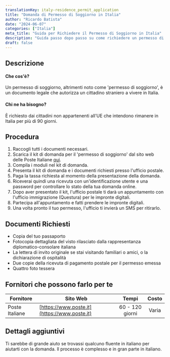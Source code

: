 ```yaml
---
translationKey: italy-residence_permit_application
title: "Domanda di Permesso di Soggiorno in Italia"
author: "Ricardo Batista"
date: "2024-06-07"
categories: ["Italia"]
meta_title: "Guida per Richiedere il Permesso di Soggiorno in Italia"
description: "Guida passo dopo passo su come richiedere un permesso di soggiorno in Italia, comprensiva di procedura, documenti necessari e fornitori di servizi."
draft: false
---
```


## Descrizione
#### Che cos'è?
Un permesso di soggiorno, altrimenti noto come 'permesso di soggiorno', è un documento legale che autorizza un cittadino straniero a vivere in Italia.

#### Chi ne ha bisogno?
È richiesto dai cittadini non appartenenti all'UE che intendono rimanere in Italia per più di 90 giorni.

## Procedura
1. Raccogli tutti i documenti necessari.
2. Scarica il kit di domanda per il 'permesso di soggiorno' dal sito web delle Poste Italiane [qui](https://www.poste.it/estrattore-regole-postali.html).
3. Compila i moduli nel kit di domanda.
4. Presenta il kit di domanda e i documenti richiesti presso l'ufficio postale.
5. Paga la tassa richiesta al momento della presentazione della domanda.
6. Riceverai quindi una ricevuta con un'identificazione utente e una password per controllare lo stato della tua domanda online.
7. Dopo aver presentato il kit, l'ufficio postale ti darà un appuntamento con l'ufficio immigrazione (Questura) per le impronte digitali.
8. Partecipa all'appuntamento e fatti prendere le impronte digitali.
9. Una volta pronto il tuo permesso, l'ufficio ti invierà un SMS per ritirarlo.

## Documenti Richiesti
- Copia del tuo passaporto
- Fotocopia dettagliata del visto rilasciato dalla rappresentanza diplomatico-consolare italiana
- La lettera di invito originale se stai visitando familiari o amici, o la dichiarazione di ospitalità
- Due copie della ricevuta di pagamento postale per il permesso emessa
- Quattro foto tessera

## Fornitori che possono farlo per te

| Fornitore        |     Sito Web     |     Tempi    |       Costo       |
| --------------- | --------------- |  :-------------: | :-------------: |
| Poste Italiane      |  [https://www.poste.it](https://www.poste.it)|      60 - 120 giorni      |        Varia       |

## Dettagli aggiuntivi
Ti sarebbe di grande aiuto se trovassi qualcuno fluente in italiano per aiutarti con la domanda. Il processo è complesso e in gran parte in italiano.